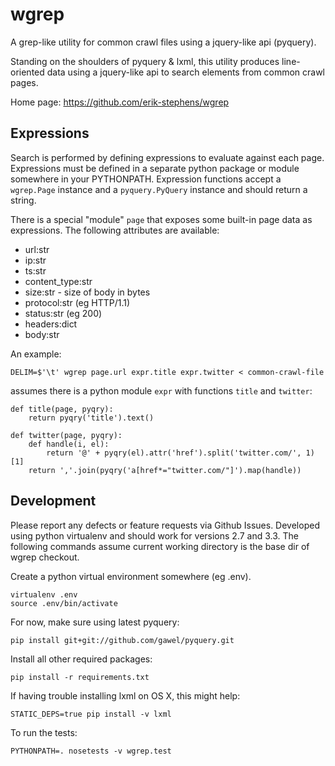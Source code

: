 # wgrep

A grep-like utility for common crawl files using a jquery-like api (pyquery).

Standing on the shoulders of pyquery & lxml, this utility produces
line-oriented data using a jquery-like api to search elements from
common crawl pages.

Home page: https://github.com/erik-stephens/wgrep

## Expressions

Search is performed by defining expressions to evaluate against each
page.  Expressions must be defined in a separate python package or
module somewhere in your PYTHONPATH.  Expression functions accept a
`wgrep.Page` instance and a `pyquery.PyQuery` instance and should
return a string.

There is a special "module" `page` that exposes some built-in page
data as expressions.  The following attributes are available:

- url:str
- ip:str
- ts:str
- content_type:str
- size:str - size of body in bytes
- protocol:str (eg HTTP/1.1)
- status:str (eg 200)
- headers:dict
- body:str

An example:

    DELIM=$'\t' wgrep page.url expr.title expr.twitter < common-crawl-file

assumes there is a python module `expr` with functions `title` and `twitter`:

    def title(page, pyqry):
        return pyqry('title').text()

    def twitter(page, pyqry):
        def handle(i, el):
            return '@' + pyqry(el).attr('href').split('twitter.com/', 1)[1]
        return ','.join(pyqry('a[href*="twitter.com/"]').map(handle))

## Development

Please report any defects or feature requests via Github Issues.
Developed using python virtualenv and should work for versions 2.7 and
3.3.  The following commands assume current working directory is the
base dir of wgrep checkout.

Create a python virtual environment somewhere (eg .env).

    virtualenv .env
    source .env/bin/activate

For now, make sure using latest pyquery:

    pip install git+git://github.com/gawel/pyquery.git

Install all other required packages:

    pip install -r requirements.txt

If having trouble installing lxml on OS X, this might help:

    STATIC_DEPS=true pip install -v lxml

To run the tests:

    PYTHONPATH=. nosetests -v wgrep.test
